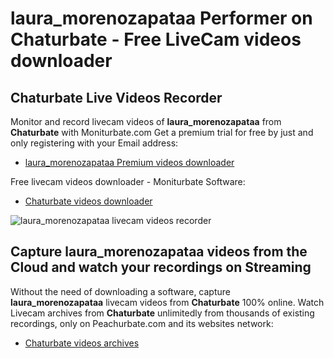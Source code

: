 # laura_morenozapataa Performer on Chaturbate - Free LiveCam videos downloader

## Chaturbate Live Videos Recorder

Monitor and record livecam videos of **laura_morenozapataa** from **Chaturbate** with Moniturbate.com
Get a premium trial for free by just and only registering with your Email address:
* [laura_morenozapataa Premium videos downloader](https://moniturbate.com/request-demo-licence-key.html)

Free livecam videos downloader - Moniturbate Software:
* [Chaturbate videos downloader](https://moniturbate.com/moniturbate-download-software.html)

![laura_morenozapataa livecam videos recorder](https://peachurnet.com/templates/moniturbate-software.png)


## Capture laura_morenozapataa videos from the Cloud and watch your recordings on Streaming

Without the need of downloading a software, capture **laura_morenozapataa** livecam videos from **Chaturbate** 100% online.
Watch Livecam archives from **Chaturbate** unlimitedly from thousands of existing recordings, only on Peachurbate.com and its websites network:
* [Chaturbate videos archives](https://peachurnet.com/)